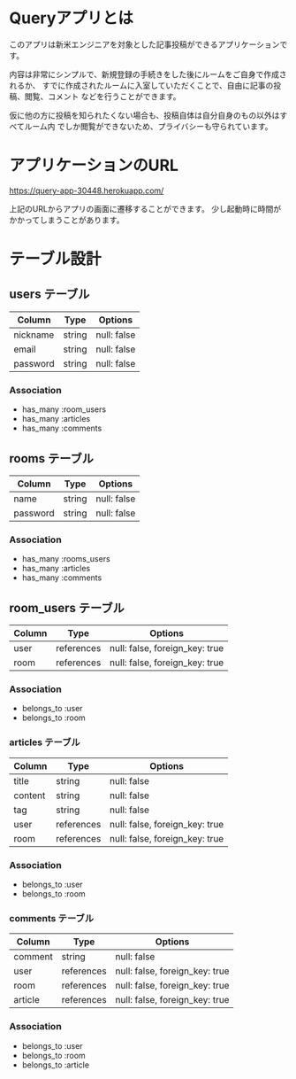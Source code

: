 # Queryアプリとは

このアプリは新米エンジニアを対象とした記事投稿ができるアプリケーションです。

内容は非常にシンプルで、新規登録の手続きをした後にルームをご自身で作成されるか、
すでに作成されたルームに入室していただくことで、自由に記事の投稿、閲覧、コメント
などを行うことができます。

仮に他の方に投稿を知られたくない場合も、投稿自体は自分自身のもの以外はすべてルーム内
でしか閲覧ができないため、プライバシーも守られています。

# アプリケーションのURL

 https://query-app-30448.herokuapp.com/

上記のURLからアプリの画面に遷移することができます。
少し起動時に時間がかかってしまうことがあります。

# テーブル設計

## users テーブル

| Column           | Type    | Options     |
| ---------------- | ------- | ----------  |
| nickname         | string  | null: false |
| email            | string  | null: false |
| password         | string  | null: false |

### Association

- has_many :room_users
- has_many :articles
- has_many :comments

## rooms テーブル

| Column           | Type    | Options     |
| ---------------- | ------- | ----------  |
| name             | string  | null: false |
| password         | string  | null: false |

### Association

- has_many :rooms_users
- has_many :articles
- has_many :comments

## room_users テーブル

| Column     | Type        | Options                        |
| -----------| -------     | ------------------------------ |
| user       | references  | null: false, foreign_key: true |
| room       | references  | null: false, foreign_key: true |

### Association

- belongs_to :user
- belongs_to :room

### articles テーブル

| Column         | Type       | Options                        |
| ---------------| ---------- | ------------------------------ |
| title          | string     | null: false                    |
| content        | string     | null: false                    |
| tag            | string     | null: false                    |
| user           | references | null: false, foreign_key: true |
| room           | references | null: false, foreign_key: true |

### Association

- belongs_to :user
- belongs_to :room

### comments テーブル

| Column         | Type       | Options                        |
| ---------------| ---------- | ------------------------------ |
| comment        | string     | null: false                    |
| user           | references | null: false, foreign_key: true |
| room           | references | null: false, foreign_key: true |
| article        | references | null: false, foreign_key: true |

### Association

- belongs_to :user
- belongs_to :room
- belongs_to :article




